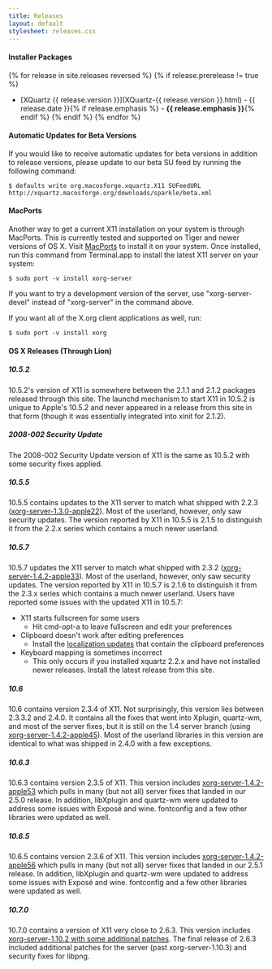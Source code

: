 ```yaml
---
title: Releases
layout: default
stylesheet: releases.css
---
```


#### Installer Packages ####

{% for release in site.releases reversed %}
  {% if release.prerelease != true %}
  * [XQuartz {{ release.version }}](XQuartz-{{ release.version }}.html) - {{ release.date }}{% if release.emphasis %} - **{{ release.emphasis }}**{% endif %}
  {% endif %}
{% endfor %}

#### Automatic Updates for Beta Versions ####

If you would like to receive automatic updates for beta versions in addition to
release versions, please update to our beta SU feed by running the following
command:

    $ defaults write org.macosforge.xquartz.X11 SUFeedURL http://xquartz.macosforge.org/downloads/sparkle/beta.xml

#### MacPorts ####

Another way to get a current X11 installation on your system is through
MacPorts.  This is currently tested and supported on Tiger and newer versions
of OS X. Visit [MacPorts](http://www.macports.org) to install it on your
system.  Once installed, run this command from Terminal.app to install the
latest X11 server on your system:

    $ sudo port -v install xorg-server

If you want to try a development version of the server, use "xorg-server-devel"
instead of "xorg-server" in the command above.

If you want all of the X.org client applications as well, run:

    $ sudo port -v install xorg

#### OS X Releases (Through Lion) ####

##### 10.5.2 #####
10.5.2's version of X11 is somewhere between the 2.1.1 and 2.1.2 packages released through this site.  The launchd mechanism to start X11 in 10.5.2 is unique to Apple's 10.5.2 and never appeared in a release from this site in that form (though it was essentially integrated into xinit for 2.1.2).

##### 2008-002 Security Update #####
The 2008-002 Security Update version of X11 is the same as 10.5.2 with some security fixes applied.

##### 10.5.5 #####
10.5.5 contains updates to the X11 server to match what shipped with 2.2.3 ([xorg-server-1.3.0-apple22](http://cgit.freedesktop.org/xorg/xserver/commit/?h=xorg-server-1.2-apple&id=02756b6c5911f656a750cdca76b37b50ec68c74d)).  Most of the userland, however, only saw security updates.  The version reported by X11 in 10.5.5 is 2.1.5 to distinguish it from the 2.2.x series which contains a much newer userland.

##### 10.5.7 #####
10.5.7 updates the X11 server to match what shipped with 2.3.2 ([xorg-server-1.4.2-apple33](http://cgit.freedesktop.org/~jeremyhu/xserver/commit/?h=server-1.4-apple&id=77e054fc741bd68331b22a37c2de6b3163a0c0e7)).  Most of the userland, however, only saw security updates.  The version reported by X11 in 10.5.7 is 2.1.6 to distinguish it from the 2.3.x series which contains a much newer userland.  Users have reported some issues with the updated X11 in 10.5.7:

  * X11 starts fullscreen for some users
    * Hit cmd-opt-a to leave fullscreen and edit your preferences
  * Clipboard doesn't work after editing preferences
    * Install the [localization updates](http://static.macosforge.org/xquartz/downloads/X11-Locales-2.3.3.2.dmg) that contain the clipboard preferences
  * Keyboard mapping is sometimes incorrect
    * This only occurs if you installed xquartz 2.2.x and have not installed newer releases.  Install the latest release from this site.

##### 10.6 #####
10.6 contains version 2.3.4 of X11.  Not surprisingly, this version lies between 2.3.3.2 and 2.4.0.  It contains all the fixes that went into Xplugin, quartz-wm, and most of the server fixes, but it is still on the 1.4 server branch (using [xorg-server-1.4.2-apple45](http://cgit.freedesktop.org/~jeremyhu/xserver/commit/?h=server-1.4-apple&id=299086f0df016678d1ab022881be91d0dbd992d1)).  Most of the userland libraries in this version are identical to what was shipped in 2.4.0 with a few exceptions.

##### 10.6.3 #####
10.6.3 contains version 2.3.5 of X11.  This version includes [xorg-server-1.4.2-apple53](http://cgit.freedesktop.org/~jeremyhu/xserver/commit/?h=server-1.4-apple&id=299086f0df016678d1ab022881be91d0dbd992d1) which pulls in many (but not all) server fixes that landed in our 2.5.0 release.  In addition, libXplugin and quartz-wm were updated to address some issues with Exposé and wine.  fontconfig and a few other libraries were updated as well.

##### 10.6.5 #####
10.6.5 contains version 2.3.6 of X11.  This version includes [xorg-server-1.4.2-apple56](http://cgit.freedesktop.org/~jeremyhu/xserver/commit/?h=server-1.4-apple&id=b8c4251d7e83d632f9c6cd853394fdbb62c421ca) which pulls in many (but not all) server fixes that landed in our 2.5.1 release.  In addition, libXplugin and quartz-wm were updated to address some issues with Exposé and wine.  fontconfig and a few other libraries were updated as well.

##### 10.7.0 #####
10.7.0 contains a version of X11 very close to 2.6.3.  This version includes [xorg-server-1.10.2 with some additional patches](http://cgit.freedesktop.org/xorg/xserver/commit/?h=server-1.10-branch&id=a4725afa0e77e9fcf6570001dc0de23a7a9ee6cb).  The final release of 2.6.3 included additional patches for the server (past xorg-server-1.10.3) and security fixes for libpng.
